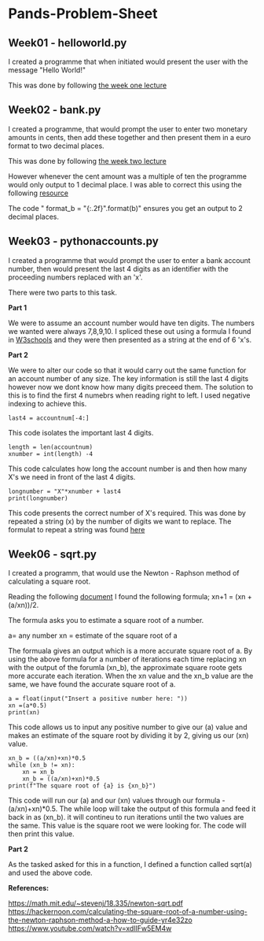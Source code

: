 # Pands-Problem-Sheet

## **Week01 - helloworld.py**

I created a programme that when initiated would present the user with the message "Hello World!"

This was done by following [the week one lecture](https://web.microsoftstream.com/video/5db36fd4-f7b5-42dd-925f-87b7530c1b2f)

## **Week02 - bank.py**

I created a programme, that would prompt the user to enter two monetary amounts in cents, then add these together and then present them in a euro format to two decimal places.

This was done by following [the week two lecture](https://web.microsoftstream.com/video/a837d9b7-e63f-4df7-942f-461aade818e9)

However whenever the cent amount was a multiple of ten the programme would only output to 1 decimal place. I was able to correct this using the following [resource](https://pythonguides.com/python-print-2-decimal-places/)

The code " format_b = "{:.2f}".format(b)"  ensures you get an output to 2 decimal places.

## **Week03 - pythonaccounts.py**

I created a programme that would prompt the user to enter a bank account number, then would present the last 4 digits as an identifier with the proceeding numbers replaced with an 'x'.

There were two parts to this task. 

**Part 1**

We were to assume an account number would have ten digits. The numbers we wanted were always 7,8,9,10. I spliced these out using a formula I found in [W3schools](https://www.w3schools.com/Python/python_strings_slicing.asp) and they were then presented as a string at the end of 6 'x's.

**Part 2**

We were to alter our code so that it would carry out the same function for an account number of any size.  The key information is still the last 4 digits however now we dont know how many digits preceed them. The solution to this is to find the first 4 numebrs when reading right to left. I used negative indexing to achieve this. 

``
last4 = accountnum[-4:]
``

This code isolates the important last 4 digits. 

```
length = len(accountnum)
xnumber = int(length) -4
```

This code calculates how long the account number is and then how many X's we need in front of the last 4 digits. 

```
longnumber = "X"*xnumber + last4
print(longnumber)
```


This code presents the correct number of X's required. This was done by repeated a string (x) by the number of digits we want to replace. The formulat to repeat a string was found [here](https://www.w3schools.in/python/repeat-string-in-python#:~:text=Sometimes%20we%20need%20to%20repeat,strings%20to%20a%20certain%20length)


## **Week06 - sqrt.py**

I created a programm, that would use the Newton - Raphson method of calculating a square root. 

Reading the following [document](https://math.mit.edu/~stevenj/18.335/newton-sqrt.pdf)  I found the following formula;
xn+1 = (xn + (a/xn))/2.

The formula asks you to estimate a square root of a number. 

a= any number
xn =  estimate of the square root of a

The formuala gives an output which is a more accurate square root of a.  By using the above formula for a number of iterations each time replacing xn with the output of the forumla (xn_b), the approximate square roote gets more accurate each iteration. When the xn value and the xn_b value are the same, we have found the accurate square root of a. 

```
a = float(input("Insert a positive number here: "))
xn =(a*0.5)  
print(xn)

```
This code allows us to input any positive number to give our (a) value and makes an estimate of the square root by dividing it by 2, giving us our (xn) value.

```
xn_b = ((a/xn)+xn)*0.5 
while (xn_b != xn):
    xn = xn_b
    xn_b = ((a/xn)+xn)*0.5  
print(f"The square root of {a} is {xn_b}")
```

This code will run our (a) and our (xn) values through our formula - (a/xn)+xn)*0.5. The while loop will take the output of this formula and feed it back in as (xn_b). it will contineu to run iterations until the two values are the same. This value is the square root we were looking for. The code will then print this value.

**Part 2**

As the tasked asked for this in a function, I defined a function called sqrt(a) and used the above code. 

**References:**

https://math.mit.edu/~stevenj/18.335/newton-sqrt.pdf
https://hackernoon.com/calculating-the-square-root-of-a-number-using-the-newton-raphson-method-a-how-to-guide-yr4e32zo
https://www.youtube.com/watch?v=xdlIFw5EM4w
